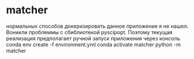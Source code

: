 # matcher
нормальных способов докеризировать данное приложение я не нашел. Воникли проблеммы с сбиблиотекой pyscipopt. Поэтому текущая реализация предполагает ручной запуск приложения через консоль
conda env create -f environment.yml
conda activate matcher
python -m matcher
